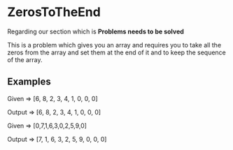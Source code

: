 # ZerosToTheEnd
Regarding our section which is **Problems needs to be solved**

This is a problem which gives you an array and requires you to take all the zeros from the array and set them at the end of it and to keep the sequence of the array.

## Examples

Given => [6, 8, 2, 3, 4, 1, 0, 0, 0]

Output => [6, 8, 2, 3, 4, 1, 0, 0, 0]

Given => [0,7,1,6,3,0,2,5,9,0]

Output => [7, 1, 6, 3, 2, 5, 9, 0, 0, 0]
